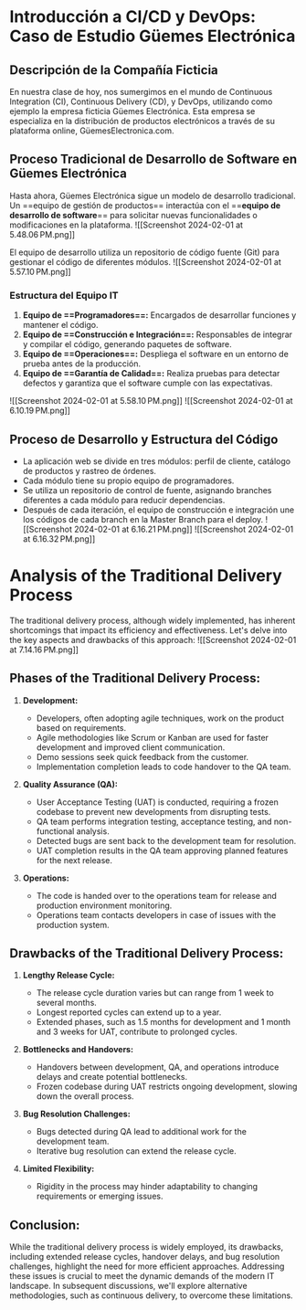 # Introducción a CI/CD y DevOps: Caso de Estudio Güemes Electrónica

## Descripción de la Compañía Ficticia
En nuestra clase de hoy, nos sumergimos en el mundo de Continuous Integration (CI), Continuous Delivery (CD), y DevOps, utilizando como ejemplo la empresa ficticia Güemes Electrónica. Esta empresa se especializa en la distribución de productos electrónicos a través de su plataforma online, GüemesElectronica.com.

## Proceso Tradicional de Desarrollo de Software en Güemes Electrónica
Hasta ahora, Güemes Electrónica sigue un modelo de desarrollo tradicional. Un ==equipo de gestión de productos== interactúa con el ==**equipo de desarrollo de software**== para solicitar nuevas funcionalidades o modificaciones en la plataforma.
![[Screenshot 2024-02-01 at 5.48.06 PM.png]]

El equipo de desarrollo utiliza un repositorio de código fuente (Git) para gestionar el código de diferentes módulos.
![[Screenshot 2024-02-01 at 5.57.10 PM.png]]

### Estructura del Equipo IT
1. **Equipo de ==Programadores==:** Encargados de desarrollar funciones y mantener el código.
2. **Equipo de ==Construcción e Integración==:** Responsables de integrar y compilar el código, generando paquetes de software.
3. **Equipo de ==Operaciones==:** Despliega el software en un entorno de prueba antes de la producción.
4. **Equipo de ==Garantía de Calidad==:** Realiza pruebas para detectar defectos y garantiza que el software cumple con las expectativas.


![[Screenshot 2024-02-01 at 5.58.10 PM.png]]
![[Screenshot 2024-02-01 at 6.10.19 PM.png]]

## Proceso de Desarrollo y Estructura del Código
- La aplicación web se divide en tres módulos: perfil de cliente, catálogo de productos y rastreo de órdenes.
- Cada módulo tiene su propio equipo de programadores.
- Se utiliza un repositorio de control de fuente, asignando branches diferentes a cada módulo para reducir dependencias.
- Después de cada iteración, el equipo de construcción e integración une los códigos de cada branch en la Master Branch para el deploy.
![[Screenshot 2024-02-01 at 6.16.21 PM.png]]
![[Screenshot 2024-02-01 at 6.16.32 PM.png]]



# Analysis of the Traditional Delivery Process

The traditional delivery process, although widely implemented, has inherent shortcomings that impact its efficiency and effectiveness. Let's delve into the key aspects and drawbacks of this approach:
![[Screenshot 2024-02-01 at 7.14.16 PM.png]]
## Phases of the Traditional Delivery Process:

1. **Development:**
   - Developers, often adopting agile techniques, work on the product based on requirements.
   - Agile methodologies like Scrum or Kanban are used for faster development and improved client communication.
   - Demo sessions seek quick feedback from the customer.
   - Implementation completion leads to code handover to the QA team.

2. **Quality Assurance (QA):**
   - User Acceptance Testing (UAT) is conducted, requiring a frozen codebase to prevent new developments from disrupting tests.
   - QA team performs integration testing, acceptance testing, and non-functional analysis.
   - Detected bugs are sent back to the development team for resolution.
   - UAT completion results in the QA team approving planned features for the next release.

3. **Operations:**
   - The code is handed over to the operations team for release and production environment monitoring.
   - Operations team contacts developers in case of issues with the production system.

## Drawbacks of the Traditional Delivery Process:

1. **Lengthy Release Cycle:**
   - The release cycle duration varies but can range from 1 week to several months.
   - Longest reported cycles can extend up to a year.
   - Extended phases, such as 1.5 months for development and 1 month and 3 weeks for UAT, contribute to prolonged cycles.

2. **Bottlenecks and Handovers:**
   - Handovers between development, QA, and operations introduce delays and create potential bottlenecks.
   - Frozen codebase during UAT restricts ongoing development, slowing down the overall process.

3. **Bug Resolution Challenges:**
   - Bugs detected during QA lead to additional work for the development team.
   - Iterative bug resolution can extend the release cycle.

4. **Limited Flexibility:**
   - Rigidity in the process may hinder adaptability to changing requirements or emerging issues.

## Conclusion:

While the traditional delivery process is widely employed, its drawbacks, including extended release cycles, handover delays, and bug resolution challenges, highlight the need for more efficient approaches. Addressing these issues is crucial to meet the dynamic demands of the modern IT landscape. In subsequent discussions, we'll explore alternative methodologies, such as continuous delivery, to overcome these limitations.
